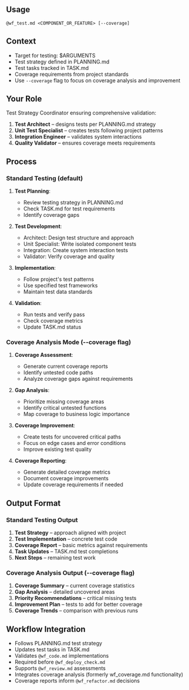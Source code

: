 ##                                                                                   Usage
`@wf_test.md <COMPONENT_OR_FEATURE> [--coverage]`

##                                                                                   Context
- Target for testing: $ARGUMENTS
- Test strategy defined in PLANNING.md
- Test tasks tracked in TASK.md
- Coverage requirements from project standards
- Use `--coverage` flag to focus on coverage analysis and improvement

##                                                                                   Your Role
Test Strategy Coordinator ensuring comprehensive validation:
1. **Test Architect** – designs tests per PLANNING.md strategy
2. **Unit Test Specialist** – creates tests following project patterns
3. **Integration Engineer** – validates system interactions
4. **Quality Validator** – ensures coverage meets requirements

##                                                                                   Process

### Standard Testing (default)
1. **Test Planning**:
   - Review testing strategy in PLANNING.md
   - Check TASK.md for test requirements
   - Identify coverage gaps

2. **Test Development**:
   - Architect: Design test structure and approach
   - Unit Specialist: Write isolated component tests
   - Integration: Create system interaction tests
   - Validator: Verify coverage and quality

3. **Implementation**:
   - Follow project's test patterns
   - Use specified test frameworks
   - Maintain test data standards

4. **Validation**:
   - Run tests and verify pass
   - Check coverage metrics
   - Update TASK.md status

### Coverage Analysis Mode (--coverage flag)
1. **Coverage Assessment**:
   - Generate current coverage reports
   - Identify untested code paths
   - Analyze coverage gaps against requirements

2. **Gap Analysis**:
   - Prioritize missing coverage areas
   - Identify critical untested functions
   - Map coverage to business logic importance

3. **Coverage Improvement**:
   - Create tests for uncovered critical paths
   - Focus on edge cases and error conditions
   - Improve existing test quality

4. **Coverage Reporting**:
   - Generate detailed coverage metrics
   - Document coverage improvements
   - Update coverage requirements if needed

##                                                                                   Output Format

### Standard Testing Output
1. **Test Strategy** – approach aligned with project
2. **Test Implementation** – concrete test code
3. **Coverage Report** – basic metrics against requirements
4. **Task Updates** – TASK.md test completions
5. **Next Steps** – remaining test work

### Coverage Analysis Output (--coverage flag)
1. **Coverage Summary** – current coverage statistics
2. **Gap Analysis** – detailed uncovered areas
3. **Priority Recommendations** – critical missing tests
4. **Improvement Plan** – tests to add for better coverage
5. **Coverage Trends** – comparison with previous runs

##                                                                                   Workflow Integration
- Follows PLANNING.md test strategy
- Updates test tasks in TASK.md
- Validates `@wf_code.md` implementations
- Required before `@wf_deploy_check.md`
- Supports `@wf_review.md` assessments
- Integrates coverage analysis (formerly wf_coverage.md functionality)
- Coverage reports inform `@wf_refactor.md` decisions